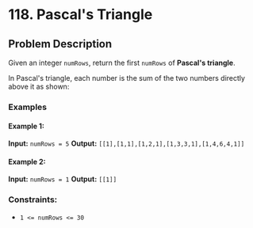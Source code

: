# 118. Pascal's Triangle

## Problem Description

Given an integer `numRows`, return the first `numRows` of **Pascal's triangle**.

In Pascal's triangle, each number is the sum of the two numbers directly above it as shown:


### Examples

#### Example 1:
**Input:** `numRows = 5`
**Output:** `[[1],[1,1],[1,2,1],[1,3,3,1],[1,4,6,4,1]]`

#### Example 2:
**Input:** `numRows = 1`
**Output:** `[[1]]`

### Constraints:
- `1 <= numRows <= 30`
